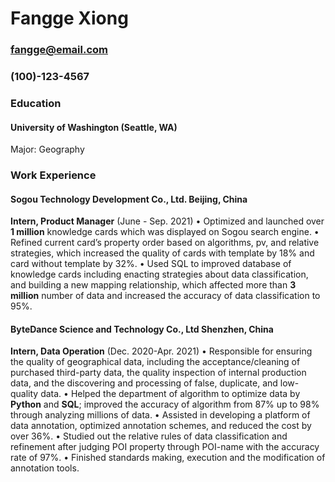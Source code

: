 # Fangge Xiong
### fangge@email.com
### (100)-123-4567

### Education
#### University of Washington  (Seattle, WA) 
 Major: Geography

### Work Experience
#### Sogou Technology Development Co., Ltd.                  Beijing, China    
**Intern, Product Manager**  (June - Sep. 2021)
•	Optimized and launched over **1 million** knowledge cards which was displayed on Sogou search engine.
•	Refined current card’s property order based on algorithms, pv, and relative strategies, which increased the quality of cards with template by 18% and card without template by 32%.
•	Used SQL to improved database of knowledge cards including enacting strategies about data classification, and building a new mapping relationship, which affected more than **3 million** number of data and increased the accuracy of data classification to 95%.


#### ByteDance Science and Technology Co., Ltd               Shenzhen, China    
**Intern, Data Operation**  (Dec. 2020-Apr. 2021)
•	Responsible for ensuring the quality of geographical data, including the acceptance/cleaning of purchased third-party data, the quality inspection of internal production data, and the discovering and processing of false, duplicate, and low-quality data.
•	Helped the department of algorithm to optimize data by **Python** and **SQL**; improved the accuracy of algorithm from 87% up to 98% through analyzing millions of data.
•	Assisted in developing a platform of data annotation, optimized annotation schemes, and reduced the cost by over 36%.
•	Studied out the relative rules of data classification and refinement after judging POI property through POI-name with the accuracy rate of 97%.
•	Finished standards making, execution and the modification of annotation tools.

